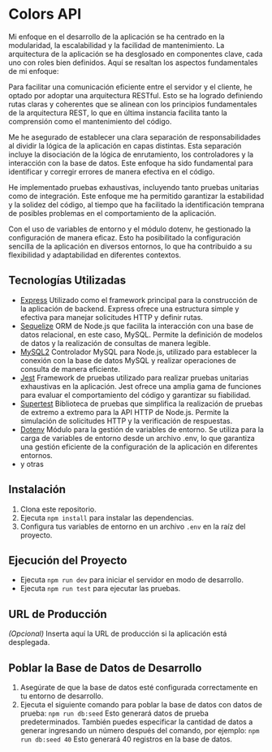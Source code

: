 # Colors API

Mi enfoque en el desarrollo de la aplicación se ha centrado en la modularidad, la escalabilidad y la facilidad de mantenimiento. La arquitectura de la aplicación se ha desglosado en componentes clave, cada uno con roles bien definidos. Aquí se resaltan los aspectos fundamentales de mi enfoque:

Para facilitar una comunicación eficiente entre el servidor y el cliente, he optado por adoptar una arquitectura RESTful. Esto se ha logrado definiendo rutas claras y coherentes que se alinean con los principios fundamentales de la arquitectura REST, lo que en última instancia facilita tanto la comprensión como el mantenimiento del código.

Me he asegurado de establecer una clara separación de responsabilidades al dividir la lógica de la aplicación en capas distintas. Esta separación incluye la disociación de la lógica de enrutamiento, los controladores y la interacción con la base de datos. Este enfoque ha sido fundamental para identificar y corregir errores de manera efectiva en el código.

He implementado pruebas exhaustivas, incluyendo tanto pruebas unitarias como de integración. Este enfoque me ha permitido garantizar la estabilidad y la solidez del código, al tiempo que ha facilitado la identificación temprana de posibles problemas en el comportamiento de la aplicación.

Con el uso de variables de entorno y el módulo dotenv, he gestionado la configuración de manera eficaz. Esto ha posibilitado la configuración sencilla de la aplicación en diversos entornos, lo que ha contribuido a su flexibilidad y adaptabilidad en diferentes contextos.

## Tecnologías Utilizadas

- [Express](https://expressjs.com/) Utilizado como el framework principal para la construcción de la aplicación de backend. Express ofrece una estructura simple y efectiva para manejar solicitudes HTTP y definir rutas.
- [Sequelize](https://sequelize.org/) ORM de Node.js que facilita la interacción con una base de datos relacional, en este caso, MySQL. Permite la definición de modelos de datos y la realización de consultas de manera legible.
- [MySQL2](https://www.npmjs.com/package/mysql2) Controlador MySQL para Node.js, utilizado para establecer la conexión con la base de datos MySQL y realizar operaciones de consulta de manera eficiente.
- [Jest](https://jestjs.io/) Framework de pruebas utilizado para realizar pruebas unitarias exhaustivas en la aplicación. Jest ofrece una amplia gama de funciones para evaluar el comportamiento del código y garantizar su fiabilidad.
- [Supertest](https://www.npmjs.com/package/supertest) Biblioteca de pruebas que simplifica la realización de pruebas de extremo a extremo para la API HTTP de Node.js. Permite la simulación de solicitudes HTTP y la verificación de respuestas.
- [Dotenv](https://www.npmjs.com/package/dotenv)  Módulo para la gestión de variables de entorno. Se utiliza para la carga de variables de entorno desde un archivo .env, lo que garantiza una gestión eficiente de la configuración de la aplicación en diferentes entornos.
- y otras

## Instalación

1. Clona este repositorio.
2. Ejecuta `npm install` para instalar las dependencias.
3. Configura tus variables de entorno en un archivo `.env` en la raíz del proyecto.

## Ejecución del Proyecto

- Ejecuta `npm run dev` para iniciar el servidor en modo de desarrollo.
- Ejecuta `npm run test` para ejecutar las pruebas.

## URL de Producción

_(Opcional)_ Inserta aquí la URL de producción si la aplicación está desplegada.

## Poblar la Base de Datos de Desarrollo

1. Asegúrate de que la base de datos esté configurada correctamente en tu entorno de desarrollo.
2. Ejecuta el siguiente comando para poblar la base de datos con datos de prueba: `npm run db:seed`
Esto generará datos de prueba predeterminados. También puedes especificar la cantidad de datos a generar ingresando un número después del comando, por ejemplo: `npm run db:seed 40`
Esto generará 40 registros en la base de datos.

